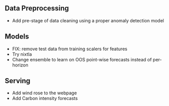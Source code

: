 ## Data Preprocessing
- Add pre-stage of data cleaning using a proper anomaly detection model


## Models
- FIX: remove test data from training scalers for features 
- Try nixtla 
- Change ensemble to learn on OOS point-wise forecasts instead of per-horizon

## Serving
- Add wind rose to the webpage
- Add Carbon intensity forecasts

